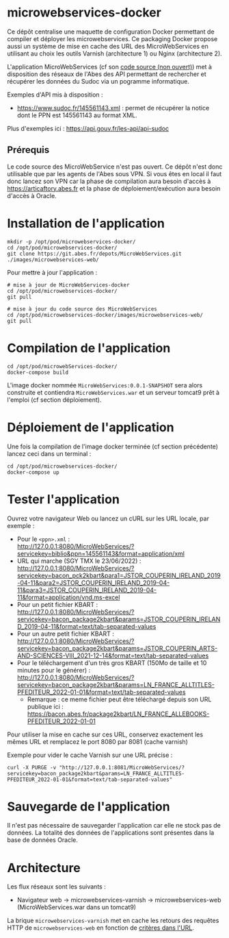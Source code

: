 # microwebservices-docker

Ce dépôt centralise une maquette de configuration Docker permettant de compiler et déployer les microwebservices. Ce packaging Docker propose aussi un système de mise en cache des URL des MicroWebServices en utilisant au choix les outils Varnish (architecture 1) ou Nginx (architecture 2).

L'application MicroWebServices (cf son [code source (non ouvert)](https://git.abes.fr/depots/MicroWebServices.git)) met à disposition des réseaux de l'Abes des API permettant de rechercher et récupérer les données du Sudoc via un pogramme informatique. 

Exemples d'API mis à disposition :
  - https://www.sudoc.fr/145561143.xml : permet de récupérer la notice dont le PPN est 145561143 au format XML.

Plus d'exemples ici : https://api.gouv.fr/les-api/api-sudoc

## Prérequis

Le code source des MicroWebService n'est pas ouvert. Ce dépôt n'est donc utilisable que par les agents de l'Abes sous VPN.
Si vous êtes en local il faut donc lancez son VPN car la phase de compilation aura besoin d'accès à https://articaftory.abes.fr et la phase de déploiement/exécution aura besoin d'accès à Oracle.

# Installation de l'application

```
mkdir -p /opt/pod/microwebservices-docker/
cd /opt/pod/microwebservices-docker/
git clone https://git.abes.fr/depots/MicroWebServices.git ./images/microwebservices-web/
```

Pour mettre à jour l'application :
```
# mise à jour de MicroWebServices-docker
cd /opt/pod/microwebservices-docker/
git pull

# mise à jour du code source des MicroWebServices
cd /opt/pod/microwebservices-docker/images/microwebservices-web/
git pull
```

# Compilation de l'application

```
cd /opt/pod/microwebServices-docker/
docker-compose build
```
L'image docker nommée `MicroWebServices:0.0.1-SNAPSHOT` sera alors construite et contiendra `MicroWebServices.war` et un serveur tomcat9 prêt à l'emploi (cf section déploiement).

# Déploiement de l'application

Une fois la compilation de l'image docker terminée (cf section précédente) lancez ceci dans un terminal :
```
cd /opt/pod/microwebservices-docker/
docker-compose up
```

# Tester l'application

Ouvrez votre navigateur Web ou lancez un cURL sur les URL locale, par exemple : 
- Pour le `<ppn>.xml` :  
  http://127.0.0.1:8080/MicroWebServices/?servicekey=biblio&ppn=145561143&format=application/xml
- URL qui marche (SGY TMX le 23/06/2022) :  
  http://127.0.0.1:8080/MicroWebServices/?servicekey=bacon_pck2kbart&para1=JSTOR_COUPERIN_IRELAND_2019-04-11&para2=JSTOR_COUPERIN_IRELAND_2019-04-11&para3=JSTOR_COUPERIN_IRELAND_2019-04-11&format=application/vnd.ms-excel
- Pour un petit fichier KBART :  
  http://127.0.0.1:8080/MicroWebServices/?servicekey=bacon_package2kbart&params=JSTOR_COUPERIN_IRELAND_2019-04-11&format=text/tab-separated-values
- Pour un autre petit fichier KBART :  
  http://127.0.0.1:8080/MicroWebServices/?servicekey=bacon_package2kbart&params=JSTOR_COUPERIN_ARTS-AND-SCIENCES-VIII_2021-12-14&format=text/tab-separated-values
- Pour le téléchargement d'un très gros KBART (150Mo de taille et 10 minutes pour le générer) :  
  http://127.0.0.1:8080/MicroWebServices/?servicekey=bacon_package2kbart&params=LN_FRANCE_ALLTITLES-PFEDITEUR_2022-01-01&format=text/tab-separated-values
  - Remarque : ce meme fichier peut être téléchargé depuis son URL publique ici :  
    https://bacon.abes.fr/package2kbart/LN_FRANCE_ALLEBOOKS-PFEDITEUR_2022-01-01

Pour utiliser la mise en cache sur ces URL, conservez exactement les mêmes URL et remplacez le port 8080 par 8081 (cache varnish)

Exemple pour vider le cache Varnish sur une URL précise :
```
curl -X PURGE -v "http://127.0.0.1:8081/MicroWebServices/?servicekey=bacon_package2kbart&params=LN_FRANCE_ALLTITLES-PFEDITEUR_2022-01-01&format=text/tab-separated-values"
```

# Sauvegarde de l'application

Il n'est pas nécessaire de sauvegarder l'application car elle ne stock pas de données. La totalité des données de l'applications sont présentes dans la base de données Oracle.

# Architecture

Les flux réseaux sont les suivants :
- Navigateur web -> microwebservices-varnish -> microwebservices-web (MicroWebServices.war dans un tomcat9)

La brique ``microwebservices-varnish`` met en cache les retours des requêtes HTTP de ``microwebservices-web`` en fonction de [critères dans l'URL](https://github.com/abes-esr/microwebservices-docker/blob/develop/images/microwebservices-varnish/default.vcl#L21-L30).
